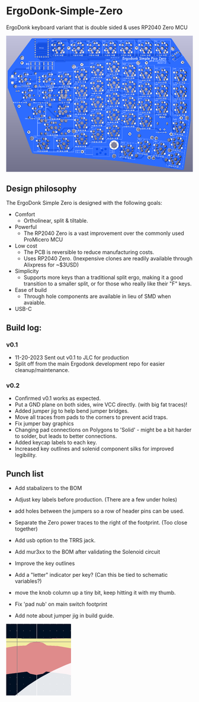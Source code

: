 # ErgoDonk-Simple-Zero
ErgoDonk keyboard variant that is double sided &amp; uses RP2040 Zero MCU

![Ergodonk simple zero v0.1](images/ergodonk_simple_zero_v0.1.png)

## Design philosophy
The ErgoDonk Simple Zero is designed with the following goals:

* Comfort
  * Ortholinear, split & tiltable.
* Powerful
  * The RP2040 Zero is a vast improvement over the commonly used ProMicero MCU
* Low cost
  * The PCB is reversible to reduce manufacturing costs.
  * Uses RP2040 Zero. (Inexpensive clones are readily available through Alixpress for ~$3USD)
* Simplicity
  * Supports more keys than a traditional split ergo, making it a good transition to a smaller split, or for those who really like their "F" keys.
* Ease of build
  * Through hole components are available in lieu of SMD when avaiable.
* USB-C




## Build log:
### v0.1
* 11-20-2023 Sent out v0.1 to JLC for production
* Split off from the main Ergodonk development repo for easier cleanup/maintenance.

### v0.2
* Confirmed v0.1 works as expected.
* Put a GND plane on both sides, wire VCC directly. (with big fat traces)!
* Added jumper jig to help bend jumper bridges.
* Move all traces from pads to the corners to prevent acid traps.
* Fix jumper bay graphics
* Changing pad connections on Polygons to 'Solid' - might be a bit harder to solder, but leads to better connections.
* Added keycap labels to each key.
* Increased key outlines and solenid component silks for improved legibility.

## Punch list
* Add stabalizers to the BOM
* Adjust key labels before production. (There are a few under holes)
* add holes between the jumpers so a row of header pins can be used.
* Separate the Zero power traces to the right of the footprint. (Too close together)
* Add usb option to the TRRS jack.
* Add mur3xx to the BOM after validating the Solenoid circuit
* Improve the key outlines
* Add a "letter" indicator per key? (Can this be tied to schematic variables?)
* move the knob column up a tiny bit, keep hitting it with my thumb.
* Fix 'pad nub' on main switch footprint

* Add note about jumper jig in build guide.

![pad nub](images/pad_nub.png)
